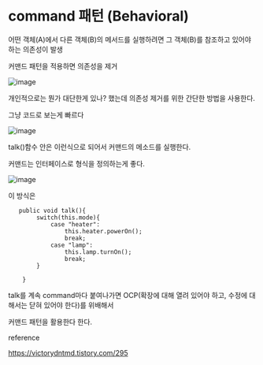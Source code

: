 # command 패턴 (Behavioral)

어떤 객체(A)에서 다른 객체(B)의 메서드를 실행하려면 그 객체(B)를 참조하고 있어야 하는 의존성이 발생

커맨드 패턴을 적용하면 의존성을 제거

![image](https://user-images.githubusercontent.com/40421183/129578685-dd9bd7ae-801c-4204-86b4-faf12a4e38d9.png)

개인적으로는 뭔가 대단한게 있나? 했는데 의존성 제거를 위한 간단한 방법을 사용한다.

그냥 코드로 보는게 빠르다

![image](https://user-images.githubusercontent.com/40421183/129578821-a2e8f392-9707-4a3f-bdc5-51f35ce3eae1.png)


talk()함수 안은 이런식으로 되어서 커맨드의 메소드를 실행한다.

커맨드는 인터페이스로 형식을 정의하는게 좋다.

![image](https://user-images.githubusercontent.com/40421183/129578879-31a57ba6-6eec-4bb1-8e17-0515d13a84c1.png)

이 방식은


```
   public void talk(){
        switch(this.mode){
            case "heater":
                this.heater.powerOn();
                break;
            case "lamp":
                this.lamp.turnOn();
                break;
        }

    }
```

talk를 계속 command마다 붙여나가면 OCP(확장에 대해 열려 있어야 하고, 수정에 대해서는 닫혀 있어야 한다)를 위배해서 

커맨드 패턴을 활용한다 한다.










reference 

https://victorydntmd.tistory.com/295
